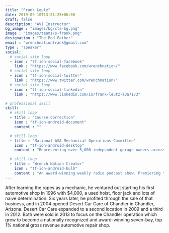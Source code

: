 ```yaml
---
title: "Frank Leutz"
date: 2019-09-10T13:51:25+06:00
draft: false
description: "AVI Instructor"
bg_image : "images/bg/cta-bg.png"
image : "images/teams/s-frank.png"
designation : "The Pod Father"
email : "wrenchnationfrank@gmail.com"
type : "speaker"
social:
  # social site loop
  - icon : "tf-ion-social-facebook"
    link : "https://www.facebook.com/wrenchnation/"
  # social site loop
  - icon : "tf-ion-social-twitter"
    link : "https://www.twitter.com/wrenchnation/"
  # social site loop
  - icon : "tf-ion-social-linkedin"
    link : "https://www.linkedin.com/in/frank-leutz-a3a7173"

# professional skill
skill:
  # skill loop
  - title : "Course Correction"
    icon : "tf-ion-android-document"
    content : ""

  # skill loop
  - title : "National ASA Mechanical Operations Committee"
    icon : "tf-ion-android-desktop"
    content : "Representing over 5,000 independent garage owners across the country which focuses on specific industry issues as they relate to the business of mechanical service and repair."

  # skill loop
  - title : "Wrench Nation Creator"
    icon : "tf-ion-android-bulb"
    content : "An award-winning weekly radio podcast show. Premiering the unique & fascinating automotive talents & lifestyles of the industry."
---
```


After learning the ropes as a mechanic, he ventured out starting his first automotive shop in 1996 with $4,000, a used hoist, floor jack and lots of naive determination. Six years later, he profited through the sale of that business, and in 2004 opened Desert Car Care of Chandler in Chandler, Arizona.
Desert Car Care expanded to a second location in 2009 and a third in 2012. Both were sold in 2013 to focus on the Chandler operation which grew to become a nationally recognized and award-winning seven-bay, top 1% national gross revenue automotive repair shop.
